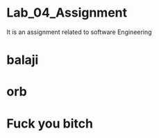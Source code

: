 # Lab_04_Assignment
It is an assignment related to software Engineering
# balaji
# orb
# Fuck you bitch